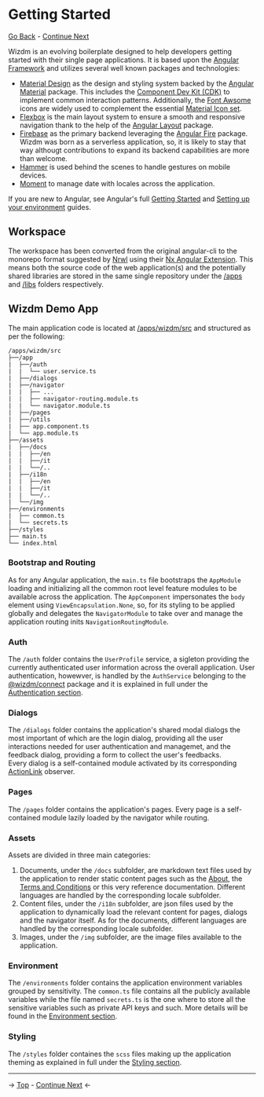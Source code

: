 # Getting Started

<!-- toc: toc.json -->

[Go Back](back) - [Continue Next](docs/next)

Wizdm is an evolving boilerplate designed to help developers getting started with their single page applications. It is based upon the [Angular Framework](https://angular.io) and utilizes several well known packages and technologies:

* [Material Design](https://material.io) as the design and styling system backed by the [Angular Material](https://material.angular.io) package. This includes the [Component Dev Kit (CDK)](https://material.angular.io/cdk) to implement common interaction patterns. Additionally, the [Font Awsome](https://fontawesome.com) icons are widely used to complement the essential [Material Icon set](https://material.io/resources/icons).
* [Flexbox](https://css-tricks.com/snippets/css/a-guide-to-flexbox) is the main layout system to ensure a smooth and responsive navigation thank to the help of the [Angular Layout](https://github.com/angular/flex-layout/wiki) package.
* [Firebase](https://firebase.google.com) as the primary backend leveraging the [Angular Fire](https://github.com/angular/angularfire) package. Wizdm was born as a serverless application, so, it is likely to stay that way althougt contributions to expand its backend capabilities are more than welcome.
* [Hammer](https://hammerjs.github.io) is used behind the scenes to handle gestures on mobile devices.
* [Moment](https://momentjs.com) to manage date with locales across the application.

If you are new to Angular, see Angular's full [Getting Started](https://angular.io/start) and [Setting up your environment](https://angular.io/guide/setup-local) guides.

## Workspace
The workspace has been converted from the original angular-cli to the monorepo format suggested by [Nrwl](https://nrwl.io) using their [Nx Angular Extension](https://nx.dev/angular/getting-started/why-nx). This means both the source code of the web application(s) and the  potentially shared libraries are stored in the same single repository under the [/apps](https://github.com/wizdmio/wizdm/tree/master/apps) and [/libs](https://github.com/wizdmio/wizdm/tree/master/libs) folders respectively.

## Wizdm Demo App
The main application code is located at [/apps/wizdm/src](https://github.com/wizdmio/wizdm/tree/master/apps/wizdm/src) and structured as per the following:
```
/apps/wizdm/src
├──/app
|  ├──/auth
|  |  └── user.service.ts
|  ├──/dialogs
|  ├──/navigator
|  |  ├── ...
|  |  ├── navigator-routing.module.ts
|  |  └── navigator.module.ts
|  ├──/pages
|  ├──/utils
|  ├── app.component.ts
|  └── app.module.ts
├──/assets
|  ├──/docs
|  |  ├──/en
|  |  ├──/it
|  |  └──/..
|  ├──/i18n
|  |  ├──/en
|  |  ├──/it
|  |  └──/..
|  └──/img
├──/environments
|  ├── common.ts
|  └── secrets.ts
├──/styles
├── main.ts
└── index.html
 ```
 ### Bootstrap and Routing
As for any Angular application, the `main.ts` file bootstraps the `AppModule` loading and initializing all the common root level feature modules to be available across the application. The `AppComponent` impersonates the `body` element using `ViewEncapsulation.None`, so, for its styling to be applied globally and delegates the `NavigatorModule` to take over and manage the application routing inits `NavigationRoutingModule`.

### Auth
The `/auth` folder contains the `UserProfile` service, a sigleton providing the currently authenticated user information across the overall application. User authentication, howewver, is handled by the `AuthService` belonging to the [@wizdm/connect](docs/connect) package and it is explained in full under the [Authentication section](docs/auth).  

### Dialogs
The `/dialogs` folder contains the application's shared modal dialogs the most important of which are the login dialog, providing all the user interactions needed for user authentication and managemet, and the feedback dialog, providing a form to collect the user's feedbacks.  
Every dialog is a self-contained module activated by its corresponding [ActionLink](docs/actionlinks) observer.

### Pages
The `/pages` folder contains the application's pages. Every page is a self-contained module lazily loaded by the navigator while routing.

### Assets
Assets are divided in three main categories:
1. Documents, under the `/docs` subfolder, are markdown text files used by the application to render static content pages such as the [About](about), the [Terms and Conditions](terms) or this very reference documentation. Different languages are handled by the corresponding locale subfolder.
1. Content files, under the `/i18n` subfolder, are json files used by the application to dynamically load the relevant content for pages, dialogs and the navigator itself. As for the documents, different languages are handled by the corresponding locale subfolder.
1. Images, under the `/img` subfolder, are the image files available to the application.

### Environment
The `/environments` folder contains the application environment variables grouped by sensitivity. The `common.ts` file contains all the publicly available variables while the file named `secrets.ts` is the one where to store all the sensitive variables such as private API keys and such. More details will be found in the [Environment section](docs/environment).

### Styling
The `/styles` folder containes the `scss` files making up the application theming as explained in full under the [Styling section](docs/styling).

---
->
[Top](docs/start#getting-started) - [Continue Next](docs/toc?go=next) 
<-
